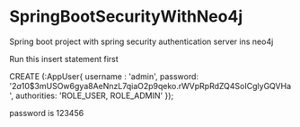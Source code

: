 # SpringBootSecurityWithNeo4j

Spring boot project with spring security authentication server ins neo4j


Run this insert statement first

CREATE 
  (:AppUser{ 
    username : 'admin', 
    password: '$2a$10$3mUSOw6gya8AeNnzL7qiaO2p9qeko.rWVpRpRdZQ4SoICglyGQVHa',
    authorities: 'ROLE_USER, ROLE_ADMIN'
  });
  
password is 123456

